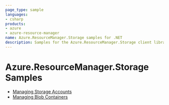 ```yaml
---
page_type: sample
languages:
- csharp
products:
- azure
- azure-resource-manager
name: Azure.ResourceManager.Storage samples for .NET
description: Samples for the Azure.ResourceManager.Storage client library
---
```


# Azure.ResourceManager.Storage Samples

- [Managing Storage Accounts](https://github.com/yukun-dong/azure-sdk-for-net/blob/feature/mgmt-track2-storage/sdk/storage/Azure.ResourceManager.Storage/samples/Sample1_ManagingStorageAccounts.md)
- [Managing Blob Containers](https://github.com/yukun-dong/azure-sdk-for-net/blob/feature/mgmt-track2-storage/sdk/storage/Azure.ResourceManager.Storage/samples/Sample2_ManagingBlobContainers.md)
